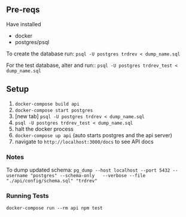
## Pre-reqs
Have installed
- docker
- postgres/psql

To create the database run:
`psql -U postgres trdrev < dump_name.sql`

For the test database, alter and run::
`psql -U postgres trdrev_test < dump_name.sql`


## Setup

1. `docker-compose build api`
2. `docker-compose start postgres`
3. [new tab] `psql -U postgres trdrev < dump_name.sql`
4. `psql -U postgres trdrev_test < dump_name.sql`
5. halt the docker process
6. `docker-compose up api` (auto starts postgres and the api server)
7. navigate to `http://localhost:3000/docs` to see API docs


### Notes

To dump updated schema:
`pg_dump --host localhost --port 5432 --username "postgres" --schema-only   --verbose --file "./api/config/schema.sql" "trdrev"`

### Running Tests
`docker-compose run --rm api npm test`
